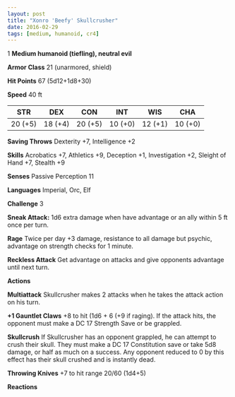 ```yaml
---
layout: post
title: "Xonro 'Beefy' Skullcrusher"
date: 2016-02-29
tags: [medium, humanoid, cr4]
---
```

1
**Medium humanoid (tiefling), neutral evil**

**Armor Class** 21 (unarmored, shield)

**Hit Points** 67 (5d12+1d8+30)

**Speed** 40 ft

|   STR   |   DEX   |   CON   |   INT   |   WIS   |   CHA   |
|:-----:|:-----:|:-----:|:-----:|:-----:|:-----:|
| 20 (+5) | 18 (+4) | 20 (+5) | 10 (+0) | 12 (+1) | 10 (+0) |

**Saving Throws** Dexterity +7, Intelligence +2

**Skills** Acrobatics +7, Athletics +9, Deception +1, Investigation +2, Sleight of Hand +7, Stealth +9

**Senses** Passive Perception 11

**Languages** Imperial, Orc, Elf

**Challenge** 3

**Sneak Attack:** 1d6 extra damage when have advantage or an ally within 5 ft once per turn.

**Rage** Twice per day +3 damage, resistance to all damage but psychic, advantage on strength checks for 1 minute.

**Reckless Attack** Get advantage on attacks and give opponents advantage until next turn.

**Actions** 

**Multiattack** Skullcrusher makes 2 attacks when he takes the attack action on his turn.

**+1 Gauntlet Claws** +8 to hit (1d6 + 6 (+9 if raging). If the attack hits, the opponent must make a DC 17 Strength Save or be grappled.

**Skullcrush** If Skullcrusher has an opponent grappled, he can attempt to crush their skull.  They must make a DC 17 Constitution save or take 5d8 damage, or half as much on a success. Any opponent reduced to 0 by this effect has their skull crushed and is instantly dead.

**Throwing Knives** +7 to hit range 20/60 (1d4+5)

**Reactions**

